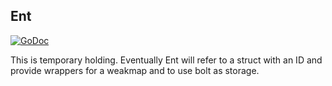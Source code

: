 ## Ent

[![GoDoc](https://godoc.org/github.com/AdamColton/gothic/ent?status.svg)](https://godoc.org/github.com/AdamColton/gothic/ent)

This is temporary holding. Eventually Ent will refer to a struct with an ID and
provide wrappers for a weakmap and to use bolt as storage.